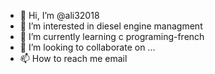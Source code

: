 - 👋 Hi, I’m @ali32018
- 👀 I’m interested in diesel engine managment
- 🌱 I’m currently learning c programing-french
- 💞️ I’m looking to collaborate on ...
- 📫 How to reach me email

<!---
ali32018/ali32018 is a ✨ special ✨ repository because its `README.md` (this file) appears on your GitHub profile.
You can click the Preview link to take a look at your changes.
--->
